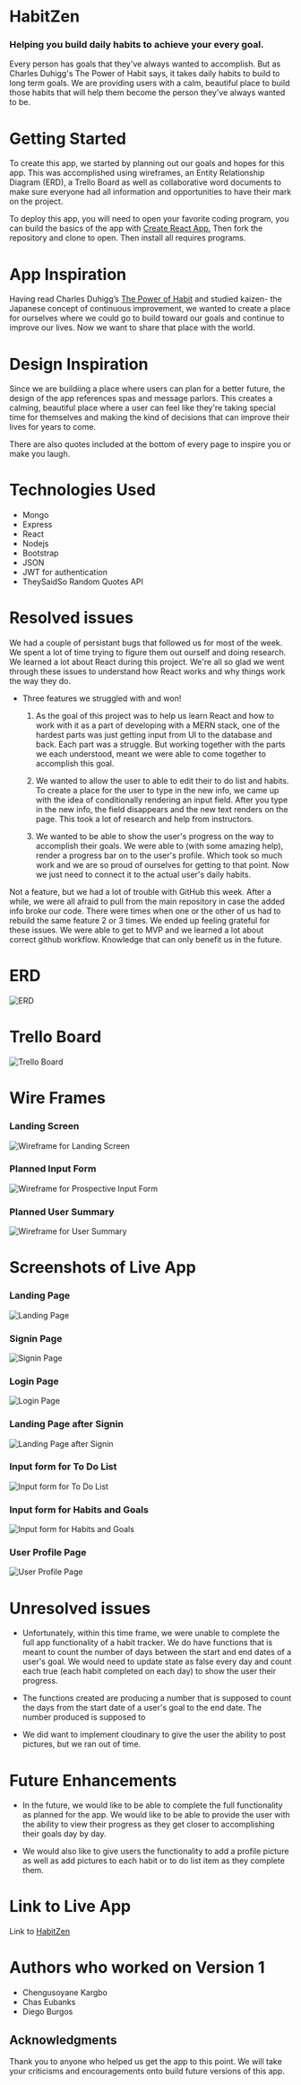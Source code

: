 # HabitZen

### Helping you build daily habits to achieve your every goal.

Every person has goals that they've always wanted to accomplish. But as Charles Duhigg's The Power of Habit says, it takes daily habits to build to long term goals. We are providing users with a calm, beautiful place to build those habits that will help them become the person they've always wanted to be.

# Getting Started

To create this app, we started by planning out our goals and hopes for this app. This was accomplished using wireframes, an Entity Relationship Diagram (ERD), a Trello Board as well as collaborative word documents to make sure everyone had all information and opportunities to have their mark on the project.

To deploy this app, you will need to open your favorite coding program, you can build the basics of the app with [Create React App.](https://github.com/facebook/create-react-app) Then fork the repository and clone to open. Then install all requires programs.

# App Inspiration

Having read Charles Duhigg’s <ins>The Power of Habit</ins> and studied kaizen- the Japanese concept of continuous improvement, we wanted to create a place for ourselves where we could go to build toward our goals and continue to improve our lives. Now we want to share that place with the world. 

# Design Inspiration

Since we are buildiing a place where users can plan for a better future, the design of the app references spas and message parlors. This creates a calming, beautiful place where a user can feel like they're taking special time for themselves and making the kind of decisions that can improve their lives for years to come. 

There are also quotes included at the bottom of every page to inspire you or make you laugh. 

# Technologies Used
* Mongo
* Express
* React
* Nodejs
* Bootstrap
* JSON
* JWT for authentication
* TheySaidSo Random Quotes API

# Resolved issues

We had a couple of persistant bugs that followed us for most of the week. We spent a lot of time trying to figure them out ourself and doing research. We learned a lot about React during this project. We're all so glad we went through these issues to understand how React works and why things work the way they do. 

* Three features we struggled with and won!
    1. As the goal of this project was to help us learn React and how to work with it as a part of developing with a MERN stack, one of the hardest parts was just getting input from UI to the database and back. Each part was a struggle. But working together with the parts we each understood, meant we were able to come together to accomplish this goal.
    
    2. We wanted to allow the user to able to edit their to do list and habits. To create a place for the user to type in the new info, we came up with the idea of conditionally rendering an input field. After you type in the new info, the field disappears and the new text renders on the page. This took a lot of research and help from instructors.
    
    3. We wanted to be able to show the user's progress on the way to accomplish their goals. We were able to (with some amazing help), render a progress bar on to the user's profile. Which took so much work and we are so proud of ourselves for getting to that point. Now we just need to connect it to the actual user's daily habits.

    
Not a feature, but we had a lot of trouble with GitHub this week. After a while, we were all afraid to pull from the main repository in case the added info broke our code. There were times when one or the other of us had to rebuild the same feature 2 or 3 times. We ended up feeling grateful for these issues. We were able to get to MVP and we learned a lot about correct github workflow. Knowledge that can only benefit us in the future. 

# ERD
![ERD](./images/HabitTrackerERD.jpeg)

# Trello Board

![Trello Board](./images/TrelloBoardScreenShot.png)
# Wire Frames

### Landing Screen
![Wireframe for Landing Screen](./images/WireFrameHabitZenLandingPage.jpeg)

### Planned Input Form
![Wireframe for Prospective Input Form](./images/NewGoalWireFrame.jpeg)

### Planned User Summary
![Wireframe for User Summary](./images/WireFrameUserSummary.jpeg)


# Screenshots of Live App
### Landing Page
![Landing Page](./images/LandingPage1ScreenShot.png)
### Signin Page
![Signin Page](./images/SignUpPageScreenShot.png)
### Login Page
![Login Page](./images/LoginPageScreenShot.png)
### Landing Page after Signin
![Landing Page after Signin](./images/LandingPage2ScreenShot.png)
### Input form for To Do List
![Input form for To Do List](./images/NewToDoPageScreenShot.png)
### Input form for Habits and Goals
![Input form for Habits and Goals](./images/NewHabitPageScreenShot.png)
### User Profile Page
![User Profile Page](./images/UserSummaryPageScreenShot.png)

# Unresolved issues
* Unfortunately, within this time frame, we were unable to complete the full app functionality of a habit tracker. We do have functions that is meant to count the number of days between the start and end dates of a user's goal. We would need to update state as false every day and count each true (each habit completed on each day) to show the user their progress.

* The functions created are producing a number that is supposed to count the days from the start date of a user's goal to the end date. The number produced is supposed to 

* We did want to implement cloudinary to give the user the ability to post pictures, but we ran out of time.


# Future Enhancements

* In the future, we would like to be able to complete the full functionality as planned for the app. We would like to be able to provide the user with the ability to view their progress as they get closer to accomplishing their goals day by day.

* We would also like to give users the functionality to add a profile picture as well as add pictures to each habit or to do list item as they complete them.


# Link to Live App
Link to [HabitZen](https://habit-zen.herokuapp.com/)

# Authors who worked on Version 1
* Chengusoyane Kargbo 
* Chas Eubanks
* Diego Burgos

## Acknowledgments
Thank you to anyone who helped us get the app to this point. We will take your criticisms and encouragements onto build future versions of this app.